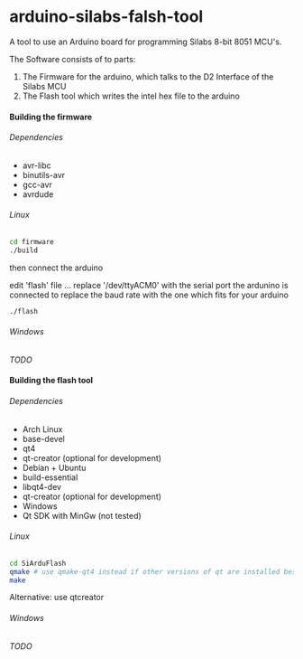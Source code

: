 arduino-silabs-falsh-tool
=========================

A tool to use an Arduino board for programming Silabs 8-bit 8051 MCU's.

The Software consists of to parts:
  1. The Firmware for the arduino, which talks to the D2 Interface of the Silabs MCU
  2. The Flash tool which writes the intel hex file to the arduino

#### Building the firmware

###### Dependencies

  * avr-libc 
  * binutils-avr 
  * gcc-avr 
  * avrdude

###### Linux

```bash
cd firmware
./build
```
then connect the arduino

edit 'flash' file ... replace '/dev/ttyACM0' with the serial port the ardunino is connected to replace the baud rate with the one which fits for your arduino

```bash
./flash
```

###### Windows

*TODO*

#### Building the flash tool

###### Dependencies
  * Arch Linux
   * base-devel
   * qt4
   * qt-creator (optional for development)
  * Debian + Ubuntu
   * build-essential
   * libqt4-dev
   * qt-creator (optional for development)
  * Windows
   * Qt SDK with MinGw (not tested)

###### Linux

```bash
cd SiArduFlash
qmake # use qmake-qt4 instead if other versions of qt are installed besides qt4
make
```

Alternative: use qtcreator

###### Windows

*TODO*

